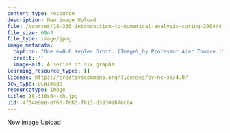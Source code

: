 ```yaml
---
content_type: resource
description: New image Upload
file: /courses/18-330-introduction-to-numerical-analysis-spring-2004/4f54e0eeef66f0b3f813d3830ab7ec04_18-330s04-th.jpg
file_size: 6943
file_type: image/jpeg
image_metadata:
  caption: "One e=0.6 Kepler Orbit. (Image\_by Professor Alar Toomre.)"
  credit: ''
  image-alt: A series of six graphs.
learning_resource_types: []
license: https://creativecommons.org/licenses/by-nc-sa/4.0/
ocw_type: OCWImage
resourcetype: Image
title: 18-330s04-th.jpg
uid: 4f54e0ee-ef66-f0b3-f813-d3830ab7ec04
---
```

New image Upload